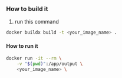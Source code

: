 ### How to build it

1. run this command

```bash
docker buildx build -t <your_image_name> .
```

#### How to run it

```bash
docker run -it --rm \
    -v "$(pwd)":/app/output \
    <your_image_name> \
```
